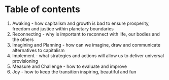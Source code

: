 # Table of contents
1. Awaking - how capitalism and growth is bad to ensure prosperity, freedom and justice within planetary boundaries
2. Reconnecting - why is important to reconnect with life, our bodies and the others
3. Imagining and Planning - how can we imagine, draw and communicate alternatives to capitalism
4. Implement - what strategies and actions will allow us to deliver universal provisioning
5. Measure and Challenge - how to evaluate and improve
6. Joy - how to keep the transition inspiring, beautiful and fun
